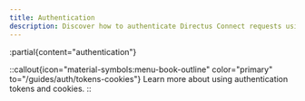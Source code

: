 ```yaml
---
title: Authentication
description: Discover how to authenticate Directus Connect requests using authorization headers, session cookies, or query parameters.
---
```


:partial{content="authentication"}

::callout{icon="material-symbols:menu-book-outline" color="primary" to="/guides/auth/tokens-cookies"}
Learn more about using authentication tokens and cookies.
::
